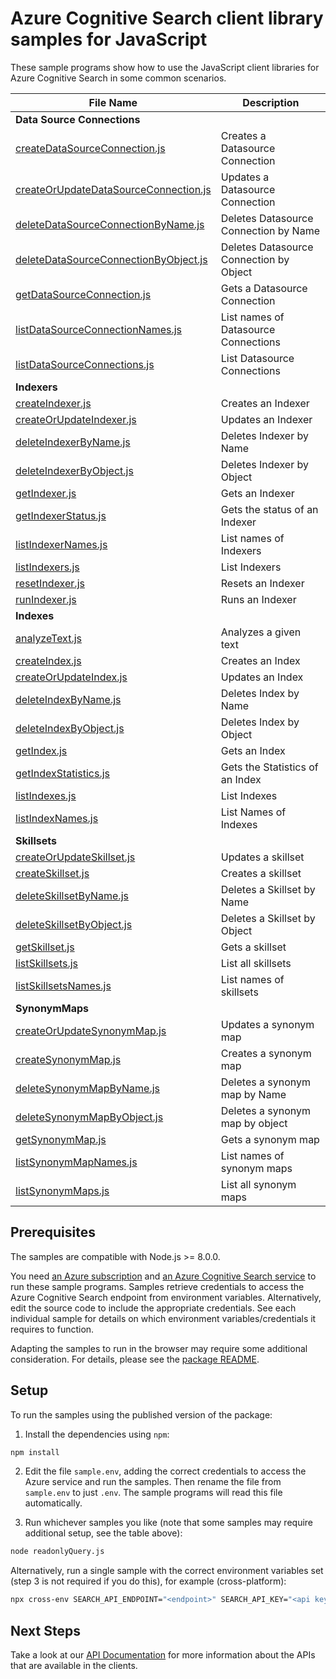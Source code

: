# Azure Cognitive Search client library samples for JavaScript

These sample programs show how to use the JavaScript client libraries for Azure Cognitive Search in some common scenarios.

| **File Name**                                                               | **Description**                         |
| --------------------------------------------------------------------------- | --------------------------------------- |
| **Data Source Connections**                                                 |
| [createDataSourceConnection.js][createdatasourceconnection]                 | Creates a Datasource Connection         |
| [createOrUpdateDataSourceConnection.js][createorupdatedatasourceconnection] | Updates a Datasource Connection         |
| [deleteDataSourceConnectionByName.js][deletedatasourceconnectionbyname]     | Deletes Datasource Connection by Name   |
| [deleteDataSourceConnectionByObject.js][deletedatasourceconnectionbyobject] | Deletes Datasource Connection by Object |
| [getDataSourceConnection.js][getdatasourceconnection]                       | Gets a Datasource Connection            |
| [listDataSourceConnectionNames.js][listdatasourceconnectionnames]           | List names of Datasource Connections    |
| [listDataSourceConnections.js][listdatasourceconnections]                   | List Datasource Connections             |
| **Indexers**                                                                |
| [createIndexer.js][createindexer]                                           | Creates an Indexer                      |
| [createOrUpdateIndexer.js][createorupdateindexer]                           | Updates an Indexer                      |
| [deleteIndexerByName.js][deleteindexerbyname]                               | Deletes Indexer by Name                 |
| [deleteIndexerByObject.js][deleteindexerbyobject]                           | Deletes Indexer by Object               |
| [getIndexer.js][getindexer]                                                 | Gets an Indexer                         |
| [getIndexerStatus.js][getindexerstatus]                                     | Gets the status of an Indexer           |
| [listIndexerNames.js][listindexernames]                                     | List names of Indexers                  |
| [listIndexers.js][listindexers]                                             | List Indexers                           |
| [resetIndexer.js][resetindexer]                                             | Resets an Indexer                       |
| [runIndexer.js][runindexer]                                                 | Runs an Indexer                         |
| **Indexes**                                                                 |
| [analyzeText.js][analyzetext]                                               | Analyzes a given text                   |
| [createIndex.js][createindex]                                               | Creates an Index                        |
| [createOrUpdateIndex.js][createorupdateindex]                               | Updates an Index                        |
| [deleteIndexByName.js][deleteindexbyname]                                   | Deletes Index by Name                   |
| [deleteIndexByObject.js][deleteindexbyobject]                               | Deletes Index by Object                 |
| [getIndex.js][getindex]                                                     | Gets an Index                           |
| [getIndexStatistics.js][getindexstatistics]                                 | Gets the Statistics of an Index         |
| [listIndexes.js][listindexes]                                               | List Indexes                            |
| [listIndexNames.js][listindexnames]                                         | List Names of Indexes                   |
| **Skillsets**                                                               |
| [createOrUpdateSkillset.js][createorupdateskillset]                         | Updates a skillset                      |
| [createSkillset.js][createskillset]                                         | Creates a skillset                      |
| [deleteSkillsetByName.js][deleteskillsetbyname]                             | Deletes a Skillset by Name              |
| [deleteSkillsetByObject.js][deleteskillsetbyobject]                         | Deletes a Skillset by Object            |
| [getSkillset.js][getskillset]                                               | Gets a skillset                         |
| [listSkillsets.js][listskillsets]                                           | List all skillsets                      |
| [listSkillsetsNames.js][listskillsetsnames]                                 | List names of skillsets                 |
| **SynonymMaps**                                                             |
| [createOrUpdateSynonymMap.js][createorupdatesynonymmap]                     | Updates a synonym map                   |
| [createSynonymMap.js][createsynonymmap]                                     | Creates a synonym map                   |
| [deleteSynonymMapByName.js][deletesynonymmapbyname]                         | Deletes a synonym map by Name           |
| [deleteSynonymMapByObject.js][deletesynonymmapbyobject]                     | Deletes a synonym map by object         |
| [getSynonymMap.js][getsynonymmap]                                           | Gets a synonym map                      |
| [listSynonymMapNames.js][listsynonymmapnames]                               | List names of synonym maps              |
| [listSynonymMaps.js][listsynonymmaps]                                       | List all synonym maps                   |

## Prerequisites

The samples are compatible with Node.js >= 8.0.0.

You need [an Azure subscription][freesub] and [an Azure Cognitive Search service][search_resource] to run these sample programs. Samples retrieve credentials to access the Azure Cognitive Search endpoint from environment variables. Alternatively, edit the source code to include the appropriate credentials. See each individual sample for details on which environment variables/credentials it requires to function.

Adapting the samples to run in the browser may require some additional consideration. For details, please see the [package README][package].

## Setup

To run the samples using the published version of the package:

1. Install the dependencies using `npm`:

```bash
npm install
```

2. Edit the file `sample.env`, adding the correct credentials to access the Azure service and run the samples. Then rename the file from `sample.env` to just `.env`. The sample programs will read this file automatically.

3. Run whichever samples you like (note that some samples may require additional setup, see the table above):

```bash
node readonlyQuery.js
```

Alternatively, run a single sample with the correct environment variables set (step 3 is not required if you do this), for example (cross-platform):

```bash
npx cross-env SEARCH_API_ENDPOINT="<endpoint>" SEARCH_API_KEY="<api key>" node readonlyQuery.js
```

## Next Steps

Take a look at our [API Documentation][apiref] for more information about the APIs that are available in the clients.

[apiref]: https://aka.ms/azsdk/js/search/docs
[search_resource]: https://docs.microsoft.com/azure/search/search-create-service-portal
[freesub]: https://azure.microsoft.com/free/
[package]: https://github.com/Azure/azure-sdk-for-js/blob/release/search-documents/11.3.0/sdk/search/search-documents/README.md
[createdatasourceconnection]: https://github.com/Azure/azure-sdk-for-js/tree/release/search-documents/11.3.0/sdk/search/search-documents/samples/javascript/src/dataSourceConnections/createDataSourceConnection.js
[createorupdatedatasourceconnection]: https://github.com/Azure/azure-sdk-for-js/tree/release/search-documents/11.3.0/sdk/search/search-documents/samples/javascript/src/dataSourceConnections/createOrUpdateDataSourceConnection.js
[deletedatasourceconnectionbyname]: https://github.com/Azure/azure-sdk-for-js/tree/release/search-documents/11.3.0/sdk/search/search-documents/samples/javascript/src/dataSourceConnections/deleteDataSourceConnectionByName.js
[deletedatasourceconnectionbyobject]: https://github.com/Azure/azure-sdk-for-js/tree/release/search-documents/11.3.0/sdk/search/search-documents/samples/javascript/src/dataSourceConnections/deleteDataSourceConnectionByObject.js
[getdatasourceconnection]: https://github.com/Azure/azure-sdk-for-js/tree/release/search-documents/11.3.0/sdk/search/search-documents/samples/javascript/src/dataSourceConnections/getDataSourceConnection.js
[listdatasourceconnectionnames]: https://github.com/Azure/azure-sdk-for-js/tree/release/search-documents/11.3.0/sdk/search/search-documents/samples/javascript/src/dataSourceConnections/listDataSourceConnectionNames.js
[listdatasourceconnections]: https://github.com/Azure/azure-sdk-for-js/tree/release/search-documents/11.3.0/sdk/search/search-documents/samples/javascript/src/dataSourceConnections/listDataSourceConnections.js
[createindexer]: https://github.com/Azure/azure-sdk-for-js/tree/release/search-documents/11.3.0/sdk/search/search-documents/samples/javascript/src/indexers/createIndexer.js
[createorupdateindexer]: https://github.com/Azure/azure-sdk-for-js/tree/release/search-documents/11.3.0/sdk/search/search-documents/samples/javascript/src/indexers/createOrUpdateIndexer.js
[deleteindexerbyname]: https://github.com/Azure/azure-sdk-for-js/tree/release/search-documents/11.3.0/sdk/search/search-documents/samples/javascript/src/indexers/deleteIndexerByName.js
[deleteindexerbyobject]: https://github.com/Azure/azure-sdk-for-js/tree/release/search-documents/11.3.0/sdk/search/search-documents/samples/javascript/src/indexers/deleteIndexerByObject.js
[getindexer]: https://github.com/Azure/azure-sdk-for-js/tree/release/search-documents/11.3.0/sdk/search/search-documents/samples/javascript/src/indexers/getIndexer.js
[getindexerstatus]: https://github.com/Azure/azure-sdk-for-js/tree/release/search-documents/11.3.0/sdk/search/search-documents/samples/javascript/src/indexers/getIndexerStatus.js
[listindexernames]: https://github.com/Azure/azure-sdk-for-js/tree/release/search-documents/11.3.0/sdk/search/search-documents/samples/javascript/src/indexers/listIndexerNames.js
[listindexers]: https://github.com/Azure/azure-sdk-for-js/tree/release/search-documents/11.3.0/sdk/search/search-documents/samples/javascript/src/indexers/listIndexers.js
[resetindexer]: https://github.com/Azure/azure-sdk-for-js/tree/release/search-documents/11.3.0/sdk/search/search-documents/samples/javascript/src/indexers/resetIndexer.js
[runindexer]: https://github.com/Azure/azure-sdk-for-js/tree/release/search-documents/11.3.0/sdk/search/search-documents/samples/javascript/src/indexers/runIndexer.js
[analyzetext]: https://github.com/Azure/azure-sdk-for-js/tree/release/search-documents/11.3.0/sdk/search/search-documents/samples/javascript/src/indexes/analyzeText.js
[createindex]: https://github.com/Azure/azure-sdk-for-js/tree/release/search-documents/11.3.0/sdk/search/search-documents/samples/javascript/src/indexes/createIndex.js
[createorupdateindex]: https://github.com/Azure/azure-sdk-for-js/tree/release/search-documents/11.3.0/sdk/search/search-documents/samples/javascript/src/indexes/createOrUpdateIndex.js
[deleteindexbyname]: https://github.com/Azure/azure-sdk-for-js/tree/release/search-documents/11.3.0/sdk/search/search-documents/samples/javascript/src/indexes/deleteIndexByName.js
[deleteindexbyobject]: https://github.com/Azure/azure-sdk-for-js/tree/release/search-documents/11.3.0/sdk/search/search-documents/samples/javascript/src/indexes/deleteIndexByObject.js
[getindex]: https://github.com/Azure/azure-sdk-for-js/tree/release/search-documents/11.3.0/sdk/search/search-documents/samples/javascript/src/indexes/getIndex.js
[getindexstatistics]: https://github.com/Azure/azure-sdk-for-js/tree/release/search-documents/11.3.0/sdk/search/search-documents/samples/javascript/src/indexes/getIndexStatistics.js
[listindexes]: https://github.com/Azure/azure-sdk-for-js/tree/release/search-documents/11.3.0/sdk/search/search-documents/samples/javascript/src/indexes/listIndexes.js
[listindexnames]: https://github.com/Azure/azure-sdk-for-js/tree/release/search-documents/11.3.0/sdk/search/search-documents/samples/javascript/src/indexes/listIndexNames.js
[createorupdateskillset]: https://github.com/Azure/azure-sdk-for-js/tree/release/search-documents/11.3.0/sdk/search/search-documents/samples/javascript/src/skillSets/createOrUpdateSkillset.js
[createskillset]: https://github.com/Azure/azure-sdk-for-js/tree/release/search-documents/11.3.0/sdk/search/search-documents/samples/javascript/src/skillSets/createSkillset.js
[deleteskillsetbyname]: https://github.com/Azure/azure-sdk-for-js/tree/release/search-documents/11.3.0/sdk/search/search-documents/samples/javascript/src/skillSets/deleteSkillsetByName.js
[deleteskillsetbyobject]: https://github.com/Azure/azure-sdk-for-js/tree/release/search-documents/11.3.0/sdk/search/search-documents/samples/javascript/src/skillSets/deleteSkillsetByObject.js
[getskillset]: https://github.com/Azure/azure-sdk-for-js/tree/release/search-documents/11.3.0/sdk/search/search-documents/samples/javascript/src/skillSets/getSkillset.js
[listskillsets]: https://github.com/Azure/azure-sdk-for-js/tree/release/search-documents/11.3.0/sdk/search/search-documents/samples/javascript/src/skillSets/listSkillsets.js
[listskillsetsnames]: https://github.com/Azure/azure-sdk-for-js/tree/release/search-documents/11.3.0/sdk/search/search-documents/samples/javascript/src/skillSets/listSkillsetsNames.js
[createorupdatesynonymmap]: https://github.com/Azure/azure-sdk-for-js/tree/release/search-documents/11.3.0/sdk/search/search-documents/samples/javascript/src/synonymMaps/createOrUpdateSynonymMap.js
[createsynonymmap]: https://github.com/Azure/azure-sdk-for-js/tree/release/search-documents/11.3.0/sdk/search/search-documents/samples/javascript/src/synonymMaps/createSynonymMap.js
[deletesynonymmapbyname]: https://github.com/Azure/azure-sdk-for-js/tree/release/search-documents/11.3.0/sdk/search/search-documents/samples/javascript/src/synonymMaps/deleteSynonymMapByName.js
[deletesynonymmapbyobject]: https://github.com/Azure/azure-sdk-for-js/tree/release/search-documents/11.3.0/sdk/search/search-documents/samples/javascript/src/synonymMaps/deleteSynonymMapByObject.js
[getsynonymmap]: https://github.com/Azure/azure-sdk-for-js/tree/release/search-documents/11.3.0/sdk/search/search-documents/samples/javascript/src/synonymMaps/getSynonymMap.js
[listsynonymmapnames]: https://github.com/Azure/azure-sdk-for-js/tree/release/search-documents/11.3.0/sdk/search/search-documents/samples/javascript/src/synonymMaps/listSynonymMapNames.js
[listsynonymmaps]: https://github.com/Azure/azure-sdk-for-js/tree/release/search-documents/11.3.0/sdk/search/search-documents/samples/javascript/src/synonymMaps/listSynonymMaps.js
